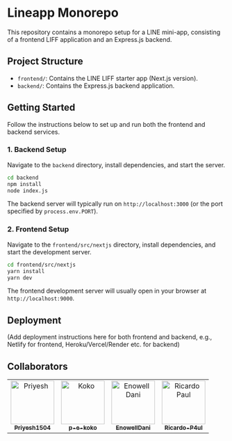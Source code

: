 # Lineapp Monorepo

This repository contains a monorepo setup for a LINE mini-app, consisting of a frontend LIFF application and an Express.js backend.

## Project Structure

- `frontend/`: Contains the LINE LIFF starter app (Next.js version).
- `backend/`: Contains the Express.js backend application.

## Getting Started

Follow the instructions below to set up and run both the frontend and backend services.

### 1. Backend Setup

Navigate to the `backend` directory, install dependencies, and start the server.

```bash
cd backend
npm install
node index.js
```

The backend server will typically run on `http://localhost:3000` (or the port specified by `process.env.PORT`).

### 2. Frontend Setup

Navigate to the `frontend/src/nextjs` directory, install dependencies, and start the development server.

```bash
cd frontend/src/nextjs
yarn install
yarn dev
```

The frontend development server will usually open in your browser at `http://localhost:9000`.

## Deployment

(Add deployment instructions here for both frontend and backend, e.g., Netlify for frontend, Heroku/Vercel/Render etc. for backend)

## Collaborators

<table>
  <tr>
    <td align="center">
      <a href="https://github.com/priyesh1504">
        <img src="https://avatars.githubusercontent.com/u/227090418?v=4" width="100px;" alt="Priyesh"/><br />
        <sub><b>Priyesh1504</b></sub>
      </a>
    </td>
    <td align="center">
      <a href="https://github.com/p-e-koko">
        <img src="https://avatars.githubusercontent.com/u/154047069?v=4" width="100px;" alt="Koko"/><br />
        <sub><b>p-e-koko</b></sub>
      </a>
    </td>
    <td align="center">
      <a href="https://github.com/EnowellDani">
        <img src="https://avatars.githubusercontent.com/u/78537625?v=4" width="100px;" alt="Enowell Dani"/><br />
        <sub><b>EnowellDani</b></sub>
      </a>
    </td>
    <td align="center">
      <a href="https://github.com/Ricardo-P4ul">
        <img src="https://avatars.githubusercontent.com/u/165893947?v=4" width="100px;" alt="Ricardo Paul"/><br />
        <sub><b>Ricardo-P4ul</b></sub>
      </a>
    </td>
  </tr>
</table>
